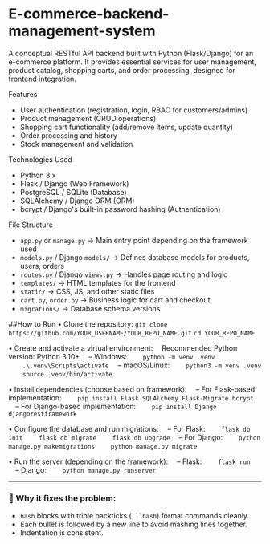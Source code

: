# E-commerce-backend-management-system
A conceptual RESTful API backend built with Python (Flask/Django) for an e-commerce platform. It provides essential services for user management, product catalog, shopping carts, and order processing, designed for frontend integration.

Features
- User authentication (registration, login, RBAC for customers/admins)  
- Product management (CRUD operations)  
- Shopping cart functionality (add/remove items, update quantity)  
- Order processing and history  
- Stock management and validation

Technologies Used
- Python 3.x  
- Flask / Django (Web Framework)  
- PostgreSQL / SQLite (Database)  
- SQLAlchemy / Django ORM (ORM)  
- bcrypt / Django's built-in password hashing (Authentication)

File Structure
- `app.py` or `manage.py` → Main entry point depending on the framework used  
- `models.py` / Django `models/` → Defines database models for products, users, orders  
- `routes.py` / Django `views.py` → Handles page routing and logic  
- `templates/` → HTML templates for the frontend  
- `static/` → CSS, JS, and other static files  
- `cart.py`, `order.py` → Business logic for cart and checkout  
- `migrations/` → Database schema versions

##How to Run
• Clone the repository:
`git clone https://github.com/YOUR_USERNAME/YOUR_REPO_NAME.git`
`cd YOUR_REPO_NAME`

• Create and activate a virtual environment:
 Recommended Python version: Python 3.10+
 – Windows:
  `python -m venv .venv`
  `.\.venv\Scripts\activate`
 – macOS/Linux:
  `python3 -m venv .venv`
  `source .venv/bin/activate`

• Install dependencies (choose based on framework):
 – For Flask-based implementation:
  `pip install Flask SQLAlchemy Flask-Migrate bcrypt`
 – For Django-based implementation:
  `pip install Django djangorestframework`

• Configure the database and run migrations:
 – For Flask:
  `flask db init`
  `flask db migrate`
  `flask db upgrade`
 – For Django:
  `python manage.py makemigrations`
  `python manage.py migrate`

• Run the server (depending on the framework):
 – Flask:
  `flask run`
 – Django:
  `python manage.py runserver`

---

### 🔧 Why it fixes the problem:
- `bash` blocks with triple backticks (` ```bash `) format commands cleanly.
- Each bullet is followed by a new line to avoid mashing lines together.
- Indentation is consistent.



